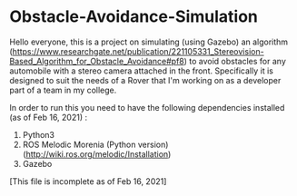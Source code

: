 # Obstacle-Avoidance-Simulation

Hello everyone, this is a project on simulating (using Gazebo) an algorithm (https://www.researchgate.net/publication/221105331_Stereovision-Based_Algorithm_for_Obstacle_Avoidance#pf8) to avoid obstacles for any automobile with a stereo camera attached in the front.
Specifically it is designed to suit the needs of a Rover that I'm working on as a developer part of a team in my college. 

In order to run this you need to have the following dependencies installed (as of Feb 16, 2021) :
1. Python3
2. ROS Melodic Morenia (Python version) (http://wiki.ros.org/melodic/Installation) 
3. Gazebo

[This file is incomplete as of Feb 16, 2021]
